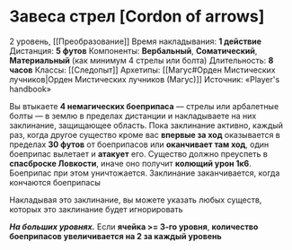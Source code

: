# Завеса стрел [Cordon of arrows]
2 уровень, [[Преобразование]]
Время накладывания: **1 действие**
Дистанция: **5 футов**
Компоненты: **Вербальный**, **Соматический**, **Материальный** (как минимум 4 стрелы или болта)
Длительность: **8 часов**
Классы: [[Следопыт]]
Архетипы: [[Магус#Орден Мистических лучников|Орден Мистических лучников (Магус)]]
Источник: «Player's handbook»

Вы втыкаете **4 немагических боеприпаса** — стрелы или арбалетные болты — в землю в пределах дистанции и накладываете на них заклинание, защищающее область. Пока заклинание активно, каждый раз, когда другое существо кроме вас **впервые за ход** оказывается в пределах **30 футов** от боеприпасов или **оканчивает там ход**, один боеприпас вылетает и **атакует** его. Существо должно преуспеть в **спасброске Ловкости**, иначе оно получит **колющий урон 1к6**. Боеприпас при этом уничтожается. Заклинание заканчивается, когда кончаются боеприпасы

Накладывая это заклинание, вы можете указать любых существ, которых это заклинание будет игнорировать

**_На больших уровнях._** Если **ячейка >= 3-го уровня**, **количество боеприпасов увеличивается на 2 за каждый уровень**